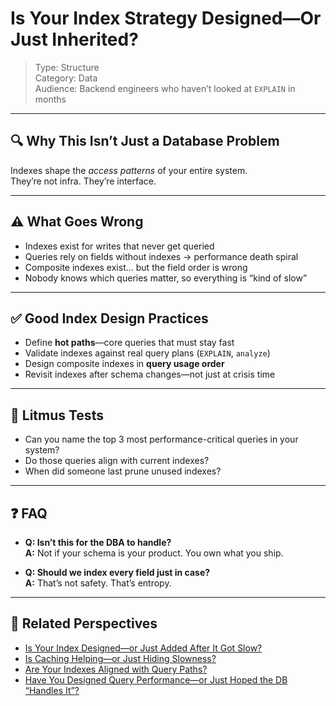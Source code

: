 # Is Your Index Strategy Designed—Or Just Inherited?

> Type: Structure  
> Category: Data  
> Audience: Backend engineers who haven’t looked at `EXPLAIN` in months

---

## 🔍 Why This Isn’t Just a Database Problem

Indexes shape the *access patterns* of your entire system.  
They’re not infra. They’re interface.

---

## ⚠️ What Goes Wrong

- Indexes exist for writes that never get queried  
- Queries rely on fields without indexes → performance death spiral  
- Composite indexes exist... but the field order is wrong  
- Nobody knows which queries matter, so everything is “kind of slow”

---

## ✅ Good Index Design Practices

- Define **hot paths**—core queries that must stay fast  
- Validate indexes against real query plans (`EXPLAIN`, `analyze`)  
- Design composite indexes in **query usage order**  
- Revisit indexes after schema changes—not just at crisis time

---

## 🧠 Litmus Tests

- Can you name the top 3 most performance-critical queries in your system?  
- Do those queries align with current indexes?  
- When did someone last prune unused indexes?

---

## ❓ FAQ

- **Q: Isn’t this for the DBA to handle?**  
  **A:** Not if your schema is your product. You own what you ship.

- **Q: Should we index every field just in case?**  
  **A:** That’s not safety. That’s entropy.

---

## 🔗 Related Perspectives

- [Is Your Index Designed—or Just Added After It Got Slow?](index-design.md)
- [Is Caching Helping—or Just Hiding Slowness?](../performance/cache-strategy.md)
- [Are Your Indexes Aligned with Query Paths?](../performance/indexing-paths.md)
- [Have You Designed Query Performance—or Just Hoped the DB “Handles It”?](../performance/db-index-optimization.md)
